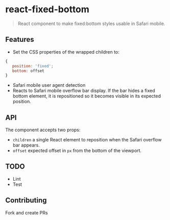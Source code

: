 # react-fixed-bottom
> React component to make fixed:bottom styles usable in Safari mobile.

## Features
- Set the CSS properties of the wrapped children to:
```javascript
{
   position: 'fixed';
   bottom: offset
}
```
 
- Safari mobile user agent detection
- Reacts to Safari mobile overflow bar display. If the bar hides a fixed bottom element, 
it is repositioned so it becomes visible in its expected position.

## API
The component accepts two props:
- `children` a single React element to reposition when the Safari overflow bar appears. 
- `offset` expected offset in `px` from the bottom of the viewport.

## TODO

- Lint
- Test

## Contributing
Fork and create PRs


